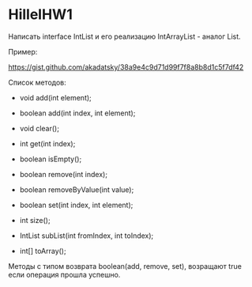 # HillelHW1

Написать interface IntList и его реализацию IntArrayList - аналог List<Integer>.

Пример:

https://gist.github.com/akadatsky/38a9e4c9d71d99f7f8a8b8d1c5f7df42



Список методов:

  - void add(int element);

  - boolean add(int index, int element);

  - void clear();

  - int get(int index);

  - boolean isEmpty();

  - boolean remove(int index);

  - boolean removeByValue(int value);

  - boolean set(int index, int element);

  - int size();

  - IntList subList(int fromIndex, int toIndex);

  - int[] toArray();



Методы с типом возврата boolean(add, remove, set), возращают true если операция прошла успешно.
